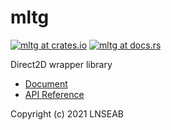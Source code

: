 # mltg

[![mltg at crates.io](https://img.shields.io/crates/v/mltg.svg)](https://crates.io/crates/mltg)
[![mltg at docs.rs](https://docs.rs/mltg/badge.svg)](https://docs.rs/mltg)

Direct2D wrapper library

* [Document](https://lnseab.github.io/mltg)
* [API Reference](https://docs.rs/mltg)

Copyright (c) 2021 LNSEAB
